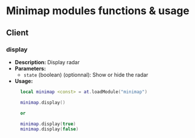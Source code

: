 # Minimap modules functions & usage 

## Client

### display
- **Description:** Display radar
- **Parameters:**
  - `state` (boolean) (optionnal): Show or hide the radar
- **Usage:**
  ```lua
    local minimap <const> = at.loadModule("minimap")

    minimap.display()

    or 

    minimap.display(true)
    minimap.display(false)
  ```
